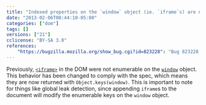 ```yaml
---
title: "Indexed properties on the `window` object (ie. `iframe`s) are now enumerable"
date: "2013-02-06T08:44:10-05:00"
categories: ["dom"]
tags: []
versions: ["21"]
cclicense: "BY-SA 3.0"
references:
    "https://bugzilla.mozilla.org/show_bug.cgi?id=823228": "Bug 823228 - Move indexed properties from nsWindowSH::GetProperty to the outer window proxy"
---
```

Previously, [`<iframe>`](https://developer.mozilla.org/en-US/docs/Web/HTML/Element/iframe) in the DOM were not enumerable on the [`window`](https://developer.mozilla.org/en-US/docs/Web/API/window) object. This behavior has been changed to comply with the spec, which means they are now returned with `Object.keys(window)`. This is important to note for things like global leak detection, since appending `iframe`s to the document will modify the enumerable keys on the `window` object.
